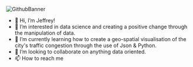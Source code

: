 ![GithubBanner](https://user-images.githubusercontent.com/49552078/165517804-8f571c52-8173-476b-8524-25a24c87dd3a.png)

- 👋 Hi, I’m Jeffrey!
- 👀 I’m interested in data science and creating a positive change through the manipulation of data.
- 🌱 I’m currently learning how to create a geo-spatial visualisation of the city's traffic congestion through the use of Json & Python.
- 💞️ I’m looking to collaborate on anything data oriented.
- 📫 How to reach me

<!---
Jeffreyjose29/Jeffreyjose29 is a ✨ special ✨ repository because its `README.md` (this file) appears on your GitHub profile.
You can click the Preview link to take a look at your changes.
--->
